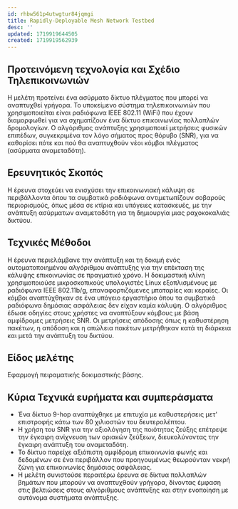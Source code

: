 ```yaml
---
id: rhbw561p4utwgtur84jqmgi
title: Rapidly-Deployable Mesh Network Testbed
desc: ''
updated: 1719919644505
created: 1719919562939
---
```

## Προτεινόμενη τεχνολογία και Σχέδιο Τηλεπικοινωνιών
Η μελέτη προτείνει ένα ασύρματο δίκτυο πλέγματος που μπορεί να αναπτυχθεί γρήγορα. Το υποκείμενο σύστημα τηλεπικοινωνιών που χρησιμοποιείται είναι ραδιόφωνα IEEE 802.11 (WiFi) που έχουν διαμορφωθεί για να σχηματίζουν ένα δίκτυο επικοινωνίας πολλαπλών δρομολογίων. Ο αλγόριθμος ανάπτυξης χρησιμοποιεί μετρήσεις φυσικών επιπέδων, συγκεκριμένα τον λόγο σήματος προς θόρυβο (SNR), για να καθορίσει πότε και πού θα αναπτυχθούν νέοι κόμβοι πλέγματος (ασύρματα αναμεταδότη).

## Ερευνητικός Σκοπός
Η έρευνα στοχεύει να ενισχύσει την επικοινωνιακή κάλυψη σε περιβάλλοντα όπου τα συμβατικά ραδιόφωνα αντιμετωπίζουν σοβαρούς περιορισμούς, όπως μέσα σε κτίρια και υπόγειες κατασκευές, με την ανάπτυξη ασύρματων αναμεταδότη για τη δημιουργία μιας ραχοκοκαλιάς δικτύου.

## Τεχνικές Μέθοδοι
Η έρευνα περιελάμβανε την ανάπτυξη και τη δοκιμή ενός αυτοματοποιημένου αλγόριθμου ανάπτυξης για την επέκταση της κάλυψης επικοινωνίας σε πραγματικό χρόνο. Η δοκιμαστική κλίνη χρησιμοποιούσε μικροσκοπικούς υπολογιστές Linux εξοπλισμένους με ραδιόφωνα IEEE 802.11b/g, επαναφορτιζόμενες μπαταρίες και κεραίες. Οι κόμβοι αναπτύχθηκαν σε ένα υπόγειο εργαστήριο όπου τα συμβατικά ραδιόφωνα δημόσιας ασφάλειας δεν είχαν καμία κάλυψη. Ο αλγόριθμος έδωσε οδηγίες στους χρήστες να αναπτύξουν κόμβους με βάση αμφίδρομες μετρήσεις SNR. Οι μετρήσεις απόδοσης όπως η καθυστέρηση πακέτων, η απόδοση και η απώλεια πακέτων μετρήθηκαν κατά τη διάρκεια και μετά την ανάπτυξη του δικτύου.

## Είδος μελέτης
Εφαρμογή πειραματικής δοκιμαστικής βάσης.

## Κύρια Τεχνικά ευρήματα και συμπεράσματα
- Ένα δίκτυο 9-hop αναπτύχθηκε με επιτυχία με καθυστερήσεις μετ' επιστροφής κάτω των 80 χιλιοστών του δευτερολέπτου.
- Η χρήση του SNR για την αξιολόγηση της ποιότητας ζεύξης επέτρεψε την έγκαιρη ανίχνευση των οριακών ζεύξεων, διευκολύνοντας την έγκαιρη ανάπτυξη του αναμεταδότη.
- Το δίκτυο παρείχε αξιόπιστη αμφίδρομη επικοινωνία φωνής και δεδομένων σε ένα περιβάλλον που προηγουμένως θεωρούνταν νεκρή ζώνη για επικοινωνίες δημόσιας ασφάλειας.
- Η μελέτη συνιστούσε περαιτέρω έρευνα σε δίκτυα πολλαπλών βημάτων που μπορούν να αναπτυχθούν γρήγορα, δίνοντας έμφαση στις βελτιώσεις στους αλγόριθμους ανάπτυξης και στην ενοποίηση με αυτόνομα συστήματα ανάπτυξης.
